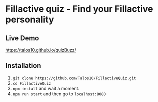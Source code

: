 # Fillactive quiz - Find your Fillactive personality

## Live Demo

https://talos10.github.io/quizBuzz/

## Installation

1. `git clone https://github.com/Talos10/FillactiveQuiz.git`
2. `cd FillactiveQuiz`
3. `npm install` and wait a moment.
4. `npm run start` and then go to `localhost:8080`
